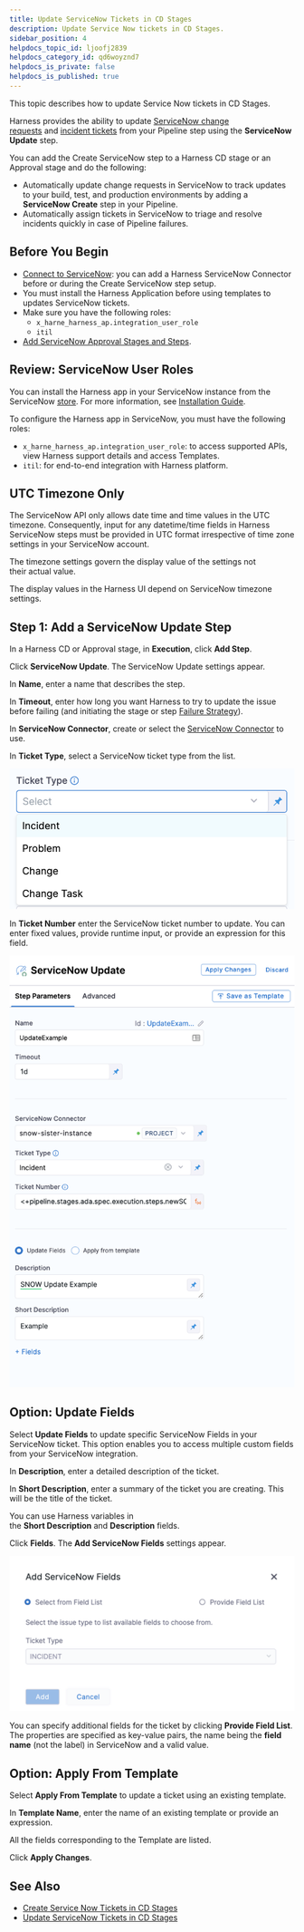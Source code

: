 ```yaml
---
title: Update ServiceNow Tickets in CD Stages
description: Update Service Now tickets in CD Stages.
sidebar_position: 4
helpdocs_topic_id: ljoofj2839
helpdocs_category_id: qd6woyznd7
helpdocs_is_private: false
helpdocs_is_published: true
---
```


This topic describes how to update Service Now tickets in CD Stages.

Harness provides the ability to update [ServiceNow change requests](https://docs.servicenow.com/bundle/rome-it-service-management/page/product/change-management/concept/c_ITILChangeManagement.html) and [incident tickets](https://docs.servicenow.com/bundle/rome-it-service-management/page/product/incident-management/concept/c_IncidentManagement.html) from your Pipeline step using the **ServiceNow Update** step.

You can add the Create ServiceNow step to a Harness CD stage or an Approval stage and do the following:

* Automatically update change requests in ServiceNow to track updates to your build, test, and production environments by adding a **ServiceNow Create** step in your Pipeline.
* Automatically assign tickets in ServiceNow to triage and resolve incidents quickly in case of Pipeline failures.

## Before You Begin

* [Connect to ServiceNow](../../../platform/5_Resources/Connectors/Ticketing-Systems/connect-to-service-now.md): you can add a Harness ServiceNow Connector before or during the Create ServiceNow step setup.
* You must install the Harness Application before using templates to updates ServiceNow tickets.​​
* Make sure you have the following roles:
	+ `x_harne_harness_ap.integration_user_role​​`
	+ `itil`​​
* [Add ServiceNow Approval Stages and Steps](../../../platform/9_Approvals/service-now-approvals.md).

## Review: ServiceNow User Roles

You can install the Harness app in your ServiceNow instance from the ServiceNow [store](https://store.servicenow.com/sn_appstore_store.do#!/store/application/de154a1e1b75851044cbdb58b04bcb11/1.0.1?referer=%2Fstore%2Fsearch%3Flistingtype%3Dallintegrations%25253Bancillary_app%25253Bcertified_apps%25253Bcontent%25253Bindustry_solution%25253Boem%25253Butility%25253Btemplate%26q%3Dharness&sl=sh). For more information, see [Installation Guide](https://store.servicenow.com/appStoreAttachments.do?sys_id=1fc1632b872f4dd0970e2178cebb35ba).

To configure the Harness app in ServiceNow, you must have the following roles:​

* `x_harne_harness_ap.integration_user_role​​​`: to access supported APIs, view Harness support details and access Templates.
* `itil`​: for end-to-end integration with Harness platform.

## UTC Timezone Only

The ServiceNow API only allows date time and time values in the UTC timezone. Consequently, input for any datetime/time fields in Harness ServiceNow steps must be provided in UTC format irrespective of time zone settings in your ServiceNow account.

The timezone settings govern the display value of the settings not their actual value.

The display values in the Harness UI depend on ServiceNow timezone settings.

## Step 1: Add a ServiceNow Update Step

In a Harness CD or Approval stage, in **Execution**, click **Add Step**.

Click **ServiceNow Update**. The ServiceNow Update settings appear.

In **Name**, enter a name that describes the step.

In **Timeout**, enter how long you want Harness to try to update the issue before failing (and initiating the stage or step [Failure Strategy](../../../platform/8_Pipelines/define-a-failure-strategy-on-stages-and-steps.md)).

In **ServiceNow Connector**, create or select the [ServiceNow Connector](../../../platform/5_Resources/Connectors/Ticketing-Systems/connect-to-service-now.md) to use.

In **Ticket Type**, select a ServiceNow ticket type from the list.

![](./static/update-service-now-tickets-in-cd-stages-22.png)

In **Ticket Number** enter the ServiceNow ticket number to update. You can enter fixed values, provide runtime input, or provide an expression for this field.

![](./static/update-service-now-tickets-in-cd-stages-23.png)

## Option: Update Fields

Select **Update Fields** to update specific ServiceNow Fields in your ServiceNow ticket. This option enables you to access multiple custom fields from your ServiceNow integration.

In **Description**, enter a detailed description of the ticket.

In **Short Description**, enter a summary of the ticket you are creating. This will be the title of the ticket.

You can use Harness variables in the **Short Description** and **Description** fields.

Click **Fields**. The **Add ServiceNow Fields** settings appear.

![](./static/update-service-now-tickets-in-cd-stages-24.png)

You can specify additional fields for the ticket by clicking **Provide Field List**. The properties are specified as key-value pairs, the name being the **field name** (not the label) in ServiceNow and a valid value.

## Option: Apply From Template

Select **Apply From Template** to update a ticket using an existing template.

In **Template Name**, enter the name of an existing template or provide an expression.

All the fields corresponding to the Template are listed.

Click **Apply Changes**.

## See Also

* [Create Service Now Tickets in CD Stages](create-service-now-tickets-in-cd-stages.md)
* [Update ServiceNow Tickets in CD Stages](update-service-now-tickets-in-cd-stages.md)

